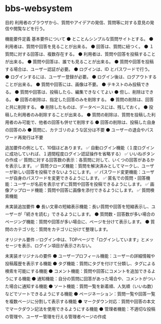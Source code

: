 # bbs-websystem

目的
利用者のブラウザから、質問やアイデアの発信、質問等に対する意見の発信や閲覧などを行う。

機能要件定義
基本要件について
⚫ とことんシンプルな質問サイトとする。
⚫ 利用者は、質問や回答を見ることが出来る。
⚫ 回答は、質問に紐つく。
⚫ １質問に対する回答は、複数存在する。
⚫ 利用者は、質問や回答を投稿することが出来る。
⚫ 質問や回答は、誰でも見ることが出来る。
⚫ 質問や回答を投稿する場合は、ユーザー認証が必要。
⚫ ログインは、ID とパスワードで行う。
⚫ ログインするには、ユーザー登録が必要。
⚫ ログイン後は、ログアウトすることが出来る。
⚫ 質問や回答には、画像は不要。
⚫ テキストのみ投稿できる。
⚫ 質問や回答は、投稿したら、編集できなくてよい
⚫ 但し、削除はできる。
⚫ 回答の削除は、指定した回答のみを削除する。
⚫ 質問の削除は、回答と共に削除する。
⚫ 削除したものは、データベースには、残しておく。
⚫ 投稿した利用者のみ削除することが出来る。
⚫ 質問の削除は、質問を投稿した利用者のみ可能で、他者の回答も併せて削除する
⚫ 回答の削除は、投稿した自身の回答のみ
⚫ 質問に、カテゴリのような区分は不要
⚫ ユーザーの退会やパスワード再発行は不要

追加要件の例として、10個ほどあります。
✅ 自動ログイン機能（１度ログインに成功していれば、１週間程度ログイン認証操作を省略する）
✅ いいねボタンの作成
✅ 質問に対する回答数の表示：各質問に対して、いくつの回答があるかを表示します。
✅ 質問クローズ機能：質問を解決済みとしてマークし、ユーザーが新しい回答を投稿できないようにします。
✅ パスワード変更機能：ユーザーが自身のパスワードを変更できるようにします。
✅ 匿名での質問・回答機能：ユーザーが名前を表示せずに質問や回答を投稿できるようにします。
✅ 画像アップロード機能：質問や回答に画像を添付できるようにします。
✅ 質問検索機能

未実装追加要件
⚫ 長い文章の短縮表示機能：長い質問や回答を短縮表示し、ユーザーが「続きを読む」できるようにします。
⚫ 質問数・回答数が多い場合のページング機能：質問や回答が多い場合に、ページを分けて表示します。
⚫ 質問のカテゴリ化：質問をカテゴリに分けて整理します。

オリジナル要件
✅ログイン中は、TOPページで「ログインしています」とメッセージを表示、ログイン項目が表示されない。

未実装オリジナルの要件
⚫ ユーザープロフィール機能：ユーザーの詳細情報や投稿履歴を表示する機能
⚫ タグ機能：質問にタグを付けて分類し、タグによる検索を可能にする機能
⚫ コメント機能：質問や回答にコメントを追加できるようにする機能
⚫ 通知機能：自分の質問に回答があった場合や、コメントがついた場合に通知する機能
⚫ ソート機能：質問一覧を新着順、人気順（いいね数）などでソートできるようにする機能
⚫ ページネーション：質問一覧や回答一覧を複数ページに分割して表示する機能
⚫ マークダウン対応：質問や回答の本文でマークダウン記法を使用できるようにする機能
⚫ 管理者機能：不適切な投稿の管理や、ユーザー管理を行える管理者ページの作成

